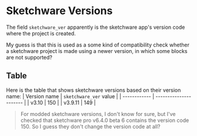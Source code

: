 # Sketchware Versions
The field `sketchware_ver` apparently is the sketchware app's version code where the project is created.

My guess is that this is used as a some kind of compatibility check whether a sketchware project is made using a newer version, in which some blocks are not supported?

## Table
Here is the table that shows sketchware versions based on their version name:
| Version name | `sketchware_ver` value |
| ------------ | ---------------------- |
| v3.10        | 150                    |
| v3.9.11      | 149                    |

> For modded sketchware versions, I don't know for sure, but I've checked that sketchware pro v6.4.0 beta 6 contains the version code 150. So I guess they don't change the version code at all?
